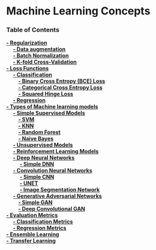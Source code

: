 # Machine Learning Concepts

### Table of Contents
**[- Regularization](Evaluation.md)**<br>
&emsp; **[- Data augmentation](Evaluation.md#Test)**<br>
&emsp; **[- Batch Normalization](regularization/batch_normalization.md)**<br>
&emsp; **[- K-fold Cross-Validation](regularization/kfold_cross_validation.md)**<br>
**[- Loss Functions](Evaluation.md)**<br>
&emsp; **[- Classification](loss_functions/classification)**<br>
&emsp;&emsp; **[- Binary Cross Entropy (BCE) Loss](loss_functions/classification/binary_cross_entropy_loss.md)**<br>
&emsp;&emsp; **[- Categorical Cross Entropy Loss](loss_functions/classification/cross_entropy_loss.md)**<br>
&emsp;&emsp; **[- Squared Hinge Loss](loss_functions/classification/squared_hinge_loss.md)**<br>
&emsp; **[- Regression](loss_functions/regression)**<br>
**[- Types of Machine learning models](#installation-instructions)**<br>
&emsp; **[- Simple Supervised Models](#usage-instructions)**<br>
&emsp;&emsp; **[- SVM](models/SVM/SVM.md)**<br>
&emsp;&emsp; **[- KNN](models/KNN/KNN.md)**<br>
&emsp;&emsp; **[- Random Forest](models/random_forest/random_forest.md)**<br>
&emsp;&emsp; **[- Naive Bayes](models/naive_bayes/naive_bayes.md)**<br>
&emsp; **[- Unsupervised Models](#usage-instructions)**<br>
&emsp; **[- Reinforcement Learning Models](#usage-instructions)**<br>
&emsp; **[- Deep Neural Networks](#usage-instructions)**<br>
&emsp; &emsp;  **[- Simple DNN](models/DNN/simple_DNN/simple_DNN.py)**<br>
&emsp; **[- Convolution Neural Networks](#usage-instructions)**<br>
&emsp; &emsp; **[- Simple CNN](models/CNN/simple_CNN/simple_CNN.py)**<br>
&emsp; &emsp; **[- UNET](models/UNet/UNet.py)**<br>
&emsp; &emsp; **[- Image Segmentation Network](#usage-instructions)**<br>
&emsp; **[- Generative Adversarial Networks](#usage-instructions)**<br>
&emsp;&emsp; **[- Simple GAN](models/GAN/SimpleGAN.py)**<br>
&emsp;&emsp; **[- Deep Convolutional GAN](models/GAN/DCGan.py)**<br>
**[- Evaluation Metrics](#troubleshooting)**<br>
&emsp; **[- Classification Metrics](evaluation_metrics/classification_metrics.md)**<br>
&emsp; **[- Regression Metrics](evaluation_metrics/regression_metrics.md)**<br>
**[- Ensemble Learning](#troubleshooting)**<br>
**[- Transfer Learning](#troubleshooting)**<br>
